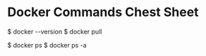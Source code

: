 #          Docker Commands Chest Sheet 

$ docker --version 
$ docker pull <image> 

$ docker ps 
$ docker ps -a 
